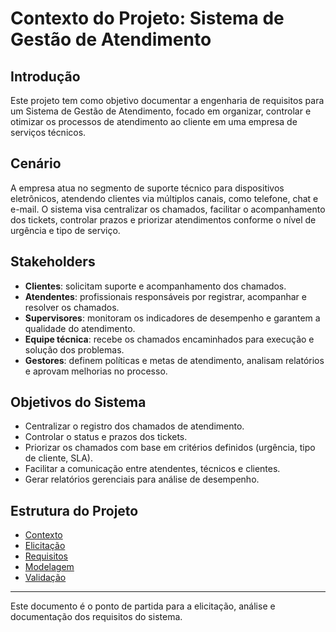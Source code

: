 # Contexto do Projeto: Sistema de Gestão de Atendimento

## Introdução
Este projeto tem como objetivo documentar a engenharia de requisitos para um Sistema de Gestão de Atendimento, focado em organizar, controlar e otimizar os processos de atendimento ao cliente em uma empresa de serviços técnicos.

## Cenário
A empresa atua no segmento de suporte técnico para dispositivos eletrônicos, atendendo clientes via múltiplos canais, como telefone, chat e e-mail. O sistema visa centralizar os chamados, facilitar o acompanhamento dos tickets, controlar prazos e priorizar atendimentos conforme o nível de urgência e tipo de serviço.

## Stakeholders
- **Clientes**: solicitam suporte e acompanhamento dos chamados.
- **Atendentes**: profissionais responsáveis por registrar, acompanhar e resolver os chamados.
- **Supervisores**: monitoram os indicadores de desempenho e garantem a qualidade do atendimento.
- **Equipe técnica**: recebe os chamados encaminhados para execução e solução dos problemas.
- **Gestores**: definem políticas e metas de atendimento, analisam relatórios e aprovam melhorias no processo.

## Objetivos do Sistema
- Centralizar o registro dos chamados de atendimento.
- Controlar o status e prazos dos tickets.
- Priorizar os chamados com base em critérios definidos (urgência, tipo de cliente, SLA).
- Facilitar a comunicação entre atendentes, técnicos e clientes.
- Gerar relatórios gerenciais para análise de desempenho.

## Estrutura do Projeto

- [Contexto](./contexto.md)
- [Elicitação](./elicitacao/README.md)
- [Requisitos](./requisitos/README.md)
- [Modelagem](./modelagem/README.md)
- [Validação](./validacao/README.md)

---

Este documento é o ponto de partida para a elicitação, análise e documentação dos requisitos do sistema.
